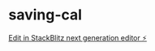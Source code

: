 # saving-cal

[Edit in StackBlitz next generation editor ⚡️](https://stackblitz.com/~/github.com/LRENZ/saving-cal)